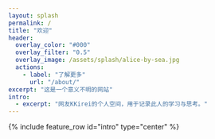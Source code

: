 ```yaml
---
layout: splash
permalink: /
title: "欢迎"
header:
  overlay_color: "#000"
  overlay_filter: "0.5"
  overlay_image: /assets/splash/alice-by-sea.jpg
  actions:
    - label: "了解更多"
      url: "/about/"
excerpt: "这是一个意义不明的网站"
intro:
  - excerpt: "网友KKirei的个人空间，用于记录此人的学习与思考。"
---
```


{% include feature_row id="intro" type="center" %}
